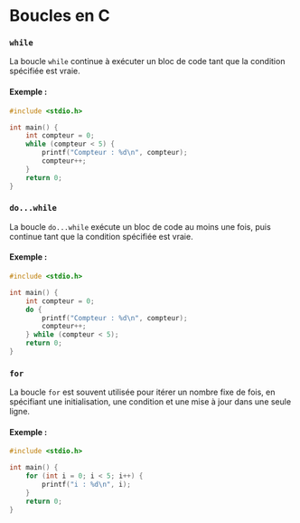 # Boucles en C

### `while`
La boucle `while` continue à exécuter un bloc de code tant que la condition spécifiée est vraie.

#### Exemple :
```c
#include <stdio.h>

int main() {
    int compteur = 0;
    while (compteur < 5) {
        printf("Compteur : %d\n", compteur);
        compteur++;
    }
    return 0;
}
```

### `do...while`
La boucle `do...while` exécute un bloc de code au moins une fois, puis continue tant que la condition spécifiée est vraie.

#### Exemple :
```c
#include <stdio.h>

int main() {
    int compteur = 0;
    do {
        printf("Compteur : %d\n", compteur);
        compteur++;
    } while (compteur < 5);
    return 0;
}
```

### `for`
La boucle `for` est souvent utilisée pour itérer un nombre fixe de fois, en spécifiant une initialisation, une condition et une mise à jour dans une seule ligne.

#### Exemple :
```c
#include <stdio.h>

int main() {
    for (int i = 0; i < 5; i++) {
        printf("i : %d\n", i);
    }
    return 0;
}
```